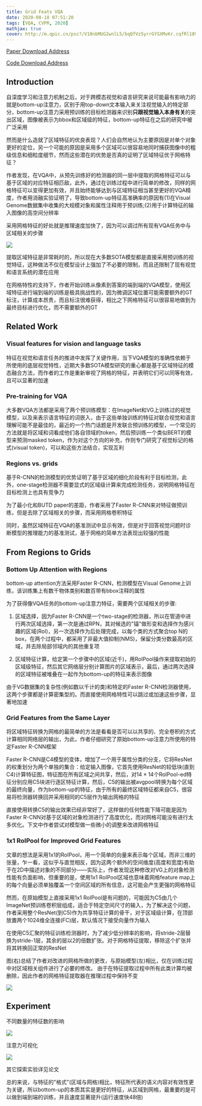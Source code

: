 ```yaml
---
title: Grid Feats VQA
date: 2020-08-18 07:51:20
tags: [VQA, CVPR, 2020]
mathjax: true
cover: http://m.qpic.cn/psc?/V10nbMUG2wnlL5/bqQfVz5yrrGYSXMvKr.cqfRl18VuCynw3Oywbo4A1QYH.ndZiqKq.bkraAWUSMbFMuWbwp2tg4Acx5aNpjQ.pS1lj1m8ucNCW53SkGz3bMc!/b&bo=QAb8AwAAAAADB5s!&rf=viewer_4
---
```

[Paper Download Address](https://arxiv.org/abs/2001.03615)

[Code Download Address](https://github.com/facebookresearch/grid-feats-vqa)

## Introduction

自深度学习和注意力机制之后，对于跨模态视觉和语言研究来说可能最有影响力的就是bottom-up注意力，区别于用top-down文本输入来关注视觉输入的特定部分，bottom-up注意力采用预训练的目标检测器来识别**只跟视觉输入本身有关**的突出区域，图像被表示为bbox和区域级的特征，bottom-up特征在之后的研究中被广泛采用

然而是什么造就了区域特征的优良表现？人们会自然地认为主要原因是对单个对象更好的定位，另一个可能的原因是采用多个区域可以很容易地同时捕获图像中的粗级信息和细粒度细节，然而这些潜在的优势是否真的证明了区域特征优于网格特征？

作者发现，在VQA中，从预先训练好的检测器的同一层中提取的网格特征可以与基于区域的对应特征相匹敌，此外，通过在训练过程中进行简单的修改，同样的网格特征可以变得更加有效，并且始终能够达到与区域特征相当甚至更好的VQA精度，作者用消融实验证明了，导致bottom-up特征高准确率的原因有(1)在Visual Genome数据集中收集的大规模对象和属性注释用于预训练;(2)用于计算特征的输入图像的高空间分辨率

采用网格特征的好处就是推理速度加快了，因为可以调过所有现有VQA任务中与区域相关的步骤

![](http://m.qpic.cn/psc?/V10nbMUG3EIcUi/bqQfVz5yrrGYSXMvKr.cqUjIMTfatXEBCSkpaduBK*v4vSFvYZ4eeE9nNxyoo5HK8lADt7MrQo7z.GY3*vGUlkcgxf.wYY.CTnQzRxk8BBg!/b&bo=bAKnAQAAAAADB.o!&rf=viewer_4)

提取区域特征是非常耗时的，所以现在大多数SOTA模型都是直接采用预训练的视觉特征，这种做法不仅在模型设计上强加了不必要的限制，而且还限制了现有视觉和语言系统的潜在应用

在网格特性的支持下，作者开始训练从像素到答案的端到端的VQA模型，使用区域特征进行端到端的训练是极具挑战性的，因为微调区域位置可能需要额外的GT标注，计算成本昂贵，而且标注很难获得，相比之下网格特征可以很容易地做到为最终目标进行优化，而不需要额外的GT

## Related Work

### Visual features for vision and language tasks

特征在视觉和语言任务的推进中发挥了关键作用，当下VQA模型的准确性依赖于所使用的底层视觉特性，近期大多数SOTA模型研究的重心都是基于区域特征的模态融合方法，而作者的工作是重新审视了网格的特征，并表明它们可以同等有效，且可以显著的加速

### Pre-training for VQA

大多数VQA方法都是采用了两个预训练模型：在ImageNet和VG上训练过的视觉模型，以及来表示语言特征的词嵌入，由于这些单独训练的特征对联合视觉和语言理解可能不是最佳的，最近的一个热门话题是开发联合预训练的模型，一个常见的方法就是将区域和词看成他们各自领域的token，然后预训练一个类似BERT的模型来预测masked token，作为对这个方向的补充，作则专门研究了视觉标记的格式(visual token)，可以和这些方法结合，实现互利

### Regions vs. grids

基于R-CNN的检测模型的优势证明了基于区域的细化阶段有利于目标检测，此外，one-stage检测器不需要显式的区域级计算来完成检测任务，说明网格特征在目标检测上也具有竞争力

为了最小化和BUTD paper的差距，作者采用了Faster R-CNN来对特征做预训练，但是去除了区域相关的步骤，而采用网格卷积特征

同时，虽然区域特征在VQA的基准测试中显示有效，但是对于回答视觉问题时诊断模型的推理能力的基准测试，基于网格的简单方法表现出较强的性能

## From Regions to Grids

### Bottom Up Attention with Regions

bottom-up attention方法采用Faster R-CNN，检测模型在Visual Genome上训练，该训练集上有数千物体类别和数百带有bbox注释的属性

为了获得像VQA任务的bottom-up注意力特征，需要两个区域相关的步骤:

1. 区域选择，因为Faster R-CNN是一个two-stage的检测器，所以在管道中进行两次区域选择，第一次是通过RPN，其对候选的"锚"做形变和选择作为感兴趣的区域(RoI)，另一次选择作为后处理完成，以每个类的方式聚合top N的box，在两个过程中，都采用了非最大值抑制(NMS)，保留分类分数最高的区域，并去除局部邻域内的其他重复项

2. 区域特征计算，给定第一个步骤中的区域(近千)，用RoIPool操作来提取初始的区域级特征，然后其它网络层分别计算图片的区域表示，最后，通过两次选择的区域特征被堆叠在一起作为bottom-up的特征来表示图像

由于VG数据集的复杂性(例如数以千计的类)和特定的Faster R-CNN检测器使用，这两个步骤都是计算密集型的。而直接使用网格特性可以跳过或加速这些步骤，显著地加速

### Grid Features from the Same Layer

将区域特征转换为网格的最简单的方法是看看是否可以以共享的、完全卷积的方式计算相同网络层的输出，为此，作者仔细研究了原始bottom-up注意力所使用的特定Faster R-CNN框架

Faster R-CNN是C4模型的变体，增加了一个用于属性分类的分支，它将ResNet的权重划分为两个单独的集合：给定输入图像，它首先使用ResNet的较低块(直到C4)计算特征图，特征图在所有区域之间共享，然后，对$14 \times 14$个RoIPool-ed特征分别应用C5块进行逐区特征计算，然后，C5的输出被avgpool转换为每个区域的最终向量，作为bottom-up的特征，由于所有的最终区域特征都来自C5，很容易将检测器转换回并采用相同的C5层作为输出网格的特征

直接使用转换C5的输出效果已经非常好了，这样做的任何性能下降可能是因为Faster R-CNN对基于区域的对象检测进行了高度优化，而对网格可能没有进行太多优化。下文中作者尝试对模型做一些微小的调整来改进网格特征

### 1x1 RoIPool for Improved Grid Features

文章的想法是采用1x1的RoIPool，用一个简单的向量来表示每个区域，而非三维的张量，乍一看，这似乎与直觉相反，因为这两个额外的空间维度(高度和宽度)有助于在2D中描述对象的不同部分——实际上，作者发现这种修改对VG上的对象检测性能有负面影响，但重要的是，使用1x1 RoIPool区域也意味着网格feature map上的每个向量必须单独覆盖一个空间区域的所有信息，这可能会产生更强的网格特征

然而，在原始模型上直接采用1x1 RoIPool是有问题的，可能因为C5由几个ImageNet预训练卷积层组成，适合于特定空间尺寸的输入，为了解决这个问题，作者采用整个ResNet(到C5)作为共享特征计算的骨干，对于区域级计算，在顶部放置两个1024维全连接(FC)层，默认情况下接受向量作为输入

在使用C5汇聚的特征训练检测器时，为了减少低分辨率的影响，将stride-2层替换为stride-1层，其余的层以2的倍数扩张。对于网格特征提取，移除这个扩张并将其转换回正常的ResNet

图(右)总结了作者对改进的网格所做的更改，与原始模型(左)相比，仅在训练过程中对区域相关组件进行了必要的修改。 由于在特征提取过程中所有此类计算均被删除，因此作者的网格特征提取器在推理过程中保持不变

![](http://m.qpic.cn/psc?/V10nbMUG3EIcUi/TmEUgtj9EK6.7V8ajmQrECKseJWgK9K56eEqrKyNHTkQoMdOOS9AQXFqH5ZRLTUco*tKkS2nqyBNnhCsRAPvuJ2OemmAFvX*Kiw3QuQVkmQ!/b&bo=5gQZAgAAAAADF8s!&rf=viewer_4)

## Experiment

不同数量的特征数的影响

![](http://m.qpic.cn/psc?/V10nbMUG3EIcUi/TmEUgtj9EK6.7V8ajmQrEAZIuJf56LIZuOxigABE8FAjcTr2f.*DDF.1Aa.WG*N9kklr1H3vV.H1MAiYD0HabHX4te4heFfEIcFbGe7c*0M!/b&bo=XAKOAQAAAAADF.M!&rf=viewer_4)

注意力可视化

![](http://m.qpic.cn/psc?/V10nbMUG3EIcUi/TmEUgtj9EK6.7V8ajmQrEEMHrUusPinz1C*BVJsKaEVUuOXNeX7HncHBNpHy4XUb56mUVYD2D7Z5VUw6M5yIpByeLIDVJHjPuow9*tuolYE!/b&bo=2QS0AQAAAAADN3o!&rf=viewer_4)

其它探索实验详见论文

总的来说，与特征的"格式"(区域与网格)相比，特征所代表的语义内容对有效性更为关键，所以bottom-up的本质其实是更好的特征，从区域到网格，最重要的是可以做到端到端的训练，并且速度显著提升(运行速度快48倍)
